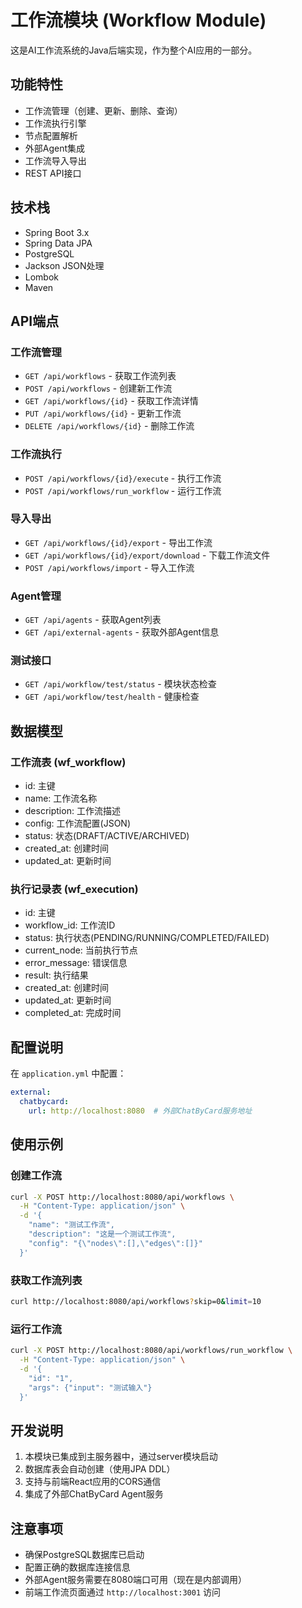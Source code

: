# 工作流模块 (Workflow Module)

这是AI工作流系统的Java后端实现，作为整个AI应用的一部分。

## 功能特性

- 工作流管理（创建、更新、删除、查询）
- 工作流执行引擎
- 节点配置解析
- 外部Agent集成
- 工作流导入导出
- REST API接口

## 技术栈

- Spring Boot 3.x
- Spring Data JPA
- PostgreSQL
- Jackson JSON处理
- Lombok
- Maven

## API端点

### 工作流管理
- `GET /api/workflows` - 获取工作流列表
- `POST /api/workflows` - 创建新工作流
- `GET /api/workflows/{id}` - 获取工作流详情
- `PUT /api/workflows/{id}` - 更新工作流
- `DELETE /api/workflows/{id}` - 删除工作流

### 工作流执行
- `POST /api/workflows/{id}/execute` - 执行工作流
- `POST /api/workflows/run_workflow` - 运行工作流

### 导入导出
- `GET /api/workflows/{id}/export` - 导出工作流
- `GET /api/workflows/{id}/export/download` - 下载工作流文件
- `POST /api/workflows/import` - 导入工作流

### Agent管理
- `GET /api/agents` - 获取Agent列表
- `GET /api/external-agents` - 获取外部Agent信息

### 测试接口
- `GET /api/workflow/test/status` - 模块状态检查
- `GET /api/workflow/test/health` - 健康检查

## 数据模型

### 工作流表 (wf_workflow)
- id: 主键
- name: 工作流名称
- description: 工作流描述
- config: 工作流配置(JSON)
- status: 状态(DRAFT/ACTIVE/ARCHIVED)
- created_at: 创建时间
- updated_at: 更新时间

### 执行记录表 (wf_execution)
- id: 主键
- workflow_id: 工作流ID
- status: 执行状态(PENDING/RUNNING/COMPLETED/FAILED)
- current_node: 当前执行节点
- error_message: 错误信息
- result: 执行结果
- created_at: 创建时间
- updated_at: 更新时间
- completed_at: 完成时间

## 配置说明

在 `application.yml` 中配置：

```yaml
external:
  chatbycard:
    url: http://localhost:8080  # 外部ChatByCard服务地址
```

## 使用示例

### 创建工作流
```bash
curl -X POST http://localhost:8080/api/workflows \
  -H "Content-Type: application/json" \
  -d '{
    "name": "测试工作流",
    "description": "这是一个测试工作流",
    "config": "{\"nodes\":[],\"edges\":[]}"
  }'
```

### 获取工作流列表
```bash
curl http://localhost:8080/api/workflows?skip=0&limit=10
```

### 运行工作流
```bash
curl -X POST http://localhost:8080/api/workflows/run_workflow \
  -H "Content-Type: application/json" \
  -d '{
    "id": "1",
    "args": {"input": "测试输入"}
  }'
```

## 开发说明

1. 本模块已集成到主服务器中，通过server模块启动
2. 数据库表会自动创建（使用JPA DDL）
3. 支持与前端React应用的CORS通信
4. 集成了外部ChatByCard Agent服务

## 注意事项

- 确保PostgreSQL数据库已启动
- 配置正确的数据库连接信息
- 外部Agent服务需要在8080端口可用（现在是内部调用）
- 前端工作流页面通过 `http://localhost:3001` 访问 